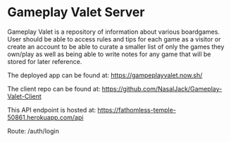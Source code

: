 # Gameplay Valet Server

Gameplay Valet is a repository of information about various boardgames. User should be able to access rules and tips for each game as a visitor or create an account to be able to curate a smaller list of only the games they own/play as well as being able to write notes for any game that will be stored for later reference.

The deployed app can be found at: https://gampeplayvalet.now.sh/

The client repo can be found at: https://github.com/NasalJack/Gameplay-Valet-Client

This API endpoint is hosted at: https://fathomless-temple-50861.herokuapp.com/api

Route: /auth/login